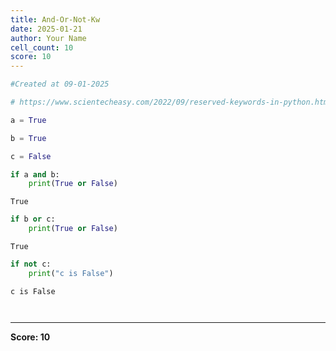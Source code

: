 ```yaml
---
title: And-Or-Not-Kw
date: 2025-01-21
author: Your Name
cell_count: 10
score: 10
---
```


```python
#Created at 09-01-2025
```


```python
# https://www.scientecheasy.com/2022/09/reserved-keywords-in-python.html/
```


```python
a = True
```


```python
b = True
```


```python
c = False
```


```python
if a and b:
    print(True or False)
```

    True



```python
if b or c:
    print(True or False)
```

    True



```python
if not c:
    print("c is False")
```

    c is False



```python

```


```python

```


---
**Score: 10**
